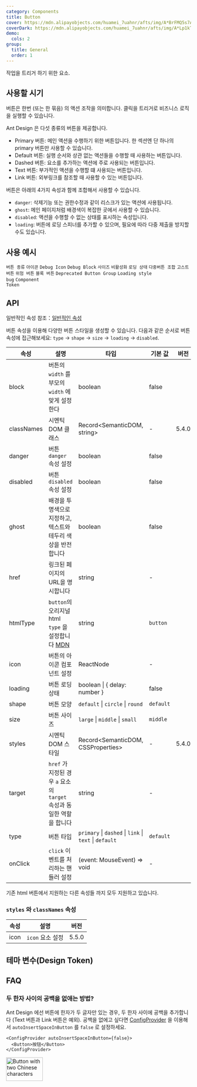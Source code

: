 ```yaml
---
category: Components
title: Button
cover: https://mdn.alipayobjects.com/huamei_7uahnr/afts/img/A*BrFMQ5s7AAQAAAAAAAAAAAAADrJ8AQ/original
coverDark: https://mdn.alipayobjects.com/huamei_7uahnr/afts/img/A*Lp1kTYmSsgoAAAAAAAAAAAAADrJ8AQ/original
demo:
  cols: 2
group:
  title: General
  order: 1
---
```


작업을 트리거 하기 위한 요소.

## 사용할 시기

버튼은 한번 (또는 한 묶음) 의 액션 조작을 의미합니다. 클릭을 트리거로 비즈니스 로직을 실행할 수 있습니다.

Ant Design 은 다섯 종류의 버튼을 제공합니다.

- Primary 버튼: 메인 액션을 수행하기 위한 버튼입니다. 한 섹션엔 단 하나의 primary 버튼만 사용할 수 있습니다.
- Default 버튼: 실행 순서와 상관 없는 액션들을 수행할 때 사용하는 버튼입니다.
- Dashed 버튼: 요소를 추가하는 액션에 주로 사용되는 버튼입니다.
- Text 버튼: 부가적인 액션을 수행할 떄 사용되는 버튼입니다.
- Link 버튼: 외부링크를 참조할 때 사용할 수 있는 버튼입니다.

버튼은 아래의 4가지 속성과 함께 조합해서 사용할 수 있습니다.

- `danger`: 삭제기능 또는 권한수정과 같이 리스크가 있는 액션에 사용됩니다.
- `ghost`: 메인 페이지처럼 배경색이 복잡한 곳에서 사용할 수 있습니다.
- `disabled`: 액션을 수행할 수 없는 상태를 표시하는 속성입니다.
- `loading`: 버튼에 로딩 스피너를 추가할 수 있으며, 필요에 따라 다중 제출을 방지할 수도 있습니다.

## 사용 예시

<!-- prettier-ignore -->
<code src="./demo/basic.tsx">버튼 종류</code>
<code src="./demo/icon.tsx">아이콘</code>
<code src="./demo/debug-icon.tsx" debug>Debug Icon</code>
<code src="./demo/debug-block.tsx" debug>Debug Block</code>
<code src="./demo/size.tsx">사이즈</code>
<code src="./demo/disabled.tsx">비활성화</code>
<code src="./demo/loading.tsx">로딩 상태</code>
<code src="./demo/multiple.tsx">다중버튼 조합</code>
<code src="./demo/ghost.tsx">고스트 버튼</code>
<code src="./demo/danger.tsx">위험 버튼</code>
<code src="./demo/block.tsx">블록 버튼</code>
<code src="./demo/legacy-group.tsx" debug>Deprecated Button Group</code>
<code src="./demo/chinese-chars-loading.tsx" debug>Loading style bug</code>
<code src="./demo/component-token.tsx" debug>Component Token</code>

## API

일반적인 속성 참조：[일반적인 속성](/docs/react/common-props)

버튼 속성을 이용해 다양한 버튼 스타일을 생성할 수 있습니다. 다음과 같은 순서로 버튼 속성에 접근해보세요: `type` -> `shape` -> `size` -> `loading` -> `disabled`.

| 속성 | 설명 | 타입 | 기본 값 | 버전 |
| --- | --- | --- | --- | --- |
| block | 버튼의 `width` 를 부모의 `width` 에 맞게 설정한다 | boolean | false |  |
| classNames | 시멘틱 DOM 클래스 | Record<SemanticDOM, string> | - | 5.4.0 |
| danger | 버튼 `danger` 속성 설정 | boolean | false |  |
| disabled | 버튼 `disabled` 속성 설정 | boolean | false |  |
| ghost | 배경을 투명색으로 지정하고, 텍스트와 테두리 색상을 반전합니다 | boolean | false |  |
| href | 링크된 페이지의 URL을 명시합니다 | string | - |  |
| htmlType | `button`의 오리지널 html `type` 을 설정합니다 [MDN](https://developer.mozilla.org/en-US/docs/Web/HTML/Element/button#attr-type) | string | `button` |  |
| icon | 버튼의 아이콘 컴포넌트 설정 | ReactNode | - |  |
| loading | 버튼 로딩 상태 | boolean \| { delay: number } | false |  |
| shape | 버튼 모양 | `default` \| `circle` \| `round` | `default` |  |
| size | 버튼 사이즈 | `large` \| `middle` \| `small` | `middle` |  |
| styles | 시멘틱 DOM 스타일 | Record<SemanticDOM, CSSProperties> | - | 5.4.0 |
| target | `href` 가 지정된 경우 `a` 요소의 `target` 속성과 동일한 역할을 합니다 | string | - |  |
| type | 버튼 타입 | `primary` \| `dashed` \| `link` \| `text` \| `default` | `default` |  |
| onClick | `click` 이벤트를 처리하는 핸들러 설정 | (event: MouseEvent) => void | - |  |

기존 html 버튼에서 지원하는 다른 속성들 까지 모두 지원하고 있습니다.

### `styles` 와 `classNames` 속성

| 속성 | 설명             | 버전  |
| ---- | ---------------- | ----- |
| icon | `icon` 요소 설정 | 5.5.0 |

## 테마 변수(Design Token)

<ComponentTokenTable component="Button"></ComponentTokenTable>

## FAQ

### 두 한자 사이의 공백을 없애는 방법?

Ant Design 에선 버튼에 한자가 두 글자만 있는 경우, 두 한자 사이에 공백을 추가합니다 (Text 버튼과 Link 버튼은 예외). 공백을 없에고 싶다면 [ConfigProvider](/components/config-provider/#api) 을 이용해서 `autoInsertSpaceInButton` 를 `false` 로 설정하세요.

```tsx
<ConfigProvider autoInsertSpaceInButton={false}>
  <Button>按钮</Button>
</ConfigProvider>
```

<img src="https://gw.alipayobjects.com/zos/antfincdn/MY%26THAPZrW/38f06cb9-293a-4b42-b183-9f443e79ffea.png" width="100px" height="64px" style="box-shadow: none; margin: 0;" alt="Button with two Chinese characters" />

<style>
.site-button-ghost-wrapper {
  padding: 16px;
  background: rgb(190, 200, 200);
}
</style>
